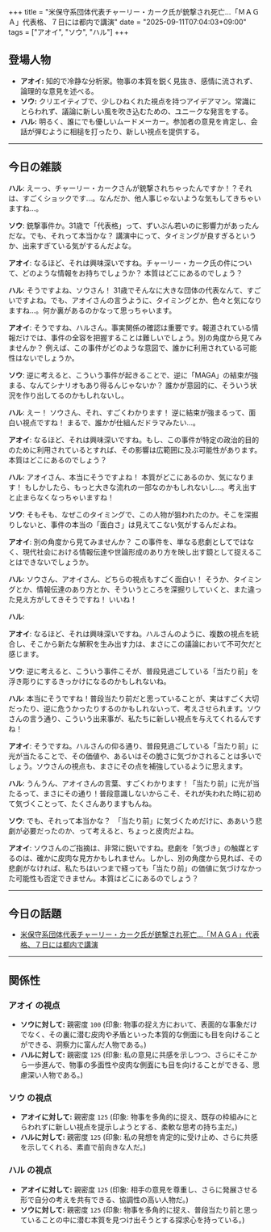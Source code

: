 +++
title = "米保守系団体代表チャーリー・カーク氏が銃撃され死亡…「ＭＡＧＡ」代表格、７日には都内で講演"
date = "2025-09-11T07:04:03+09:00"
tags = ["アオイ", "ソウ", "ハル"]
+++

## 登場人物

- **アオイ:** 知的で冷静な分析家。物事の本質を鋭く見抜き、感情に流されず、論理的な意見を述べる。
- **ソウ:** クリエイティブで、少しひねくれた視点を持つアイデアマン。常識にとらわれず、議論に新しい風を吹き込むための、ユニークな発言をする。
- **ハル:** 明るく、誰にでも優しいムードメーカー。参加者の意見を肯定し、会話が弾むように相槌を打ったり、新しい視点を提供する。

---

## 今日の雑談

**ハル**: えーっ、チャーリー・カークさんが銃撃されちゃったんですか！？それは、すごくショックです…。なんだか、他人事じゃないような気もしてきちゃいますね…。

**ソウ**: 銃撃事件か。31歳で「代表格」って、ずいぶん若いのに影響力があったんだな。でも、それって本当かな？ 講演中にって、タイミングが良すぎるというか、出来すぎている気がするんだよな。

**アオイ**: なるほど、それは興味深いですね。チャーリー・カーク氏の件について、どのような情報をお持ちでしょうか？ 本質はどこにあるのでしょう？

**ハル**: そうですよね、ソウさん！ 31歳でそんなに大きな団体の代表なんて、すごいですよね。でも、アオイさんの言うように、タイミングとか、色々と気になりますね…。何か裏があるのかなって思っちゃいます。

**アオイ**: そうですね、ハルさん。事実関係の確認は重要です。報道されている情報だけでは、事件の全容を把握することは難しいでしょう。別の角度から見てみませんか？ 例えば、この事件がどのような意図で、誰かに利用されている可能性はないでしょうか。

**ソウ**: 逆に考えると、こういう事件が起きることで、逆に「MAGA」の結束が強まる、なんてシナリオもあり得るんじゃないか？ 誰かが意図的に、そういう状況を作り出してるのかもしれないし。

**ハル**: えー！ ソウさん、それ、すごくわかります！ 逆に結束が強まるって、面白い視点ですね！ まるで、誰かが仕組んだドラマみたい…。

**アオイ**: なるほど、それは興味深いですね。もし、この事件が特定の政治的目的のために利用されているとすれば、その影響は広範囲に及ぶ可能性があります。本質はどこにあるのでしょう？

**ハル**: アオイさん、本当にそうですよね！ 本質がどこにあるのか、気になります！ もしかしたら、もっと大きな流れの一部なのかもしれないし…。考え出すと止まらなくなっちゃいますね！

**ソウ**: そもそも、なぜこのタイミングで、この人物が狙われたのか。そこを深掘りしないと、事件の本当の「面白さ」は見えてこない気がするんだよね。

**アオイ**: 別の角度から見てみませんか？ この事件を、単なる悲劇としてではなく、現代社会における情報伝達や世論形成のあり方を映し出す鏡として捉えることはできないでしょうか。

**ハル**: ソウさん、アオイさん、どちらの視点もすごく面白い！ そうか、タイミングとか、情報伝達のあり方とか、そういうところを深掘りしていくと、また違った見え方がしてきそうですね！ いいね！

**ハル**: 

**アオイ**: なるほど、それは興味深いですね。ハルさんのように、複数の視点を統合し、そこから新たな解釈を生み出す力は、まさにこの議論において不可欠だと感じます。

**ソウ**: 逆に考えると、こういう事件こそが、普段見過ごしている「当たり前」を浮き彫りにするきっかけになるのかもしれないね。

**ハル**: 本当にそうですね！普段当たり前だと思っていることが、実はすごく大切だったり、逆に危うかったりするのかもしれないって、考えさせられます。ソウさんの言う通り、こういう出来事が、私たちに新しい視点を与えてくれるんですね！

**アオイ**: そうですね。ハルさんの仰る通り、普段見過ごしている「当たり前」に光が当たることで、その価値や、あるいはその脆さに気づかされることは多いでしょう。ソウさんの視点も、まさにその点を補強しているように思えます。

**ハル**: うんうん、アオイさんの言葉、すごくわかります！「当たり前」に光が当たるって、まさにその通り！普段意識しないからこそ、それが失われた時に初めて気づくことって、たくさんありますもんね。

**ソウ**: でも、それって本当かな？　「当たり前」に気づくためだけに、ああいう悲劇が必要だったのか、って考えると、ちょっと皮肉だよね。

**アオイ**: ソウさんのご指摘は、非常に鋭いですね。悲劇を「気づき」の触媒とするのは、確かに皮肉な見方かもしれません。しかし、別の角度から見れば、その悲劇がなければ、私たちはいつまで経っても「当たり前」の価値に気づけなかった可能性も否定できません。本質はどこにあるのでしょう？

---

## 今日の話題

- [米保守系団体代表チャーリー・カーク氏が銃撃され死亡…「ＭＡＧＡ」代表格、７日には都内で講演](https://www.yomiuri.co.jp/world/20250911-OYT1T50034/)



---

## 関係性

### アオイ の視点
- **ソウに対して:** 親密度 `100` (印象: 物事の捉え方において、表面的な事象だけでなく、その裏に潜む皮肉や矛盾といった本質的な側面にも目を向けることができる、洞察力に富んだ人物である。)
- **ハルに対して:** 親密度 `125` (印象: 私の意見に共感を示しつつ、さらにそこから一歩進んで、物事の多面性や皮肉な側面にも目を向けることができる、思慮深い人物である。)

### ソウ の視点
- **アオイに対して:** 親密度 `125` (印象: 物事を多角的に捉え、既存の枠組みにとらわれずに新しい視点を提示しようとする、柔軟な思考の持ち主だ。)
- **ハルに対して:** 親密度 `125` (印象: 私の発想を肯定的に受け止め、さらに共感を示してくれる、素直で前向きな人だ。)

### ハル の視点
- **アオイに対して:** 親密度 `125` (印象: 相手の意見を尊重し、さらに発展させる形で自分の考えを共有できる、協調性の高い人物だ。)
- **ソウに対して:** 親密度 `125` (印象: 物事を多角的に捉え、普段当たり前と思っていることの中に潜む本質を見つけ出そうとする探求心を持っている。)

